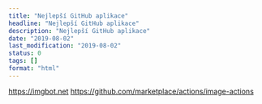 ```yaml
---
title: "Nejlepší GitHub aplikace"
headline: "Nejlepší GitHub aplikace"
description: "Nejlepší GitHub aplikace"
date: "2019-08-02"
last_modification: "2019-08-02"
status: 0
tags: []
format: "html"
---
```


https://imgbot.net
https://github.com/marketplace/actions/image-actions
